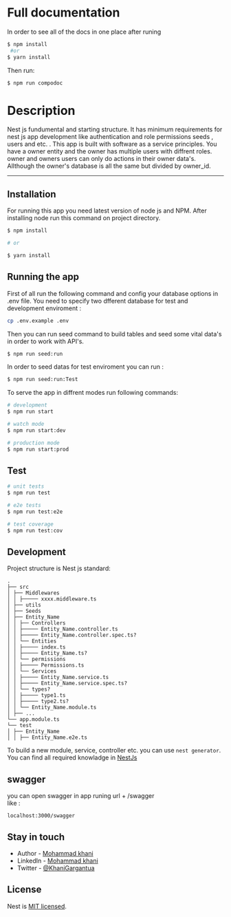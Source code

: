# Full documentation 
In order to see all of the docs in one place after runing 
```bash 
$ npm install
 #or
$ yarn install 
```
Then run:
 ```bash 
$ npm run compodoc
```




# Description

Nest js fundumental and starting structure. It has minimum requirements for nest js app development like authentication and role permissions seeds , users and etc. . 
This app is built with software as a service principles. You have a owner entity and the owner has multiple users with diffrent roles. owner and owners users can only do actions in their owner data's. Allthough the owner's database is all the same but divided by owner_id.

 ---
## Installation

For running this app you need latest version of node js and NPM. After installing node run this command on project directory.

```bash
$ npm install

# or 

$ yarn install
```

## Running the app
First of all run the following command and config your database options in .env file. You need to specify two dfferent database for test and development enviroment : 
```bash
cp .env.example .env
```  
Then you can run seed command to build tables and seed some vital data's in order to work with API's.
```bash
$ npm run seed:run
```
In order to seed datas for test enviroment you can run : 
```bash 
$ npm run seed:run:Test
```
To serve the app in diffrent modes run following commands: 
```bash
# development
$ npm run start

# watch mode
$ npm run start:dev

# production mode
$ npm run start:prod
```

## Test

```bash
# unit tests
$ npm run test

# e2e tests
$ npm run test:e2e

# test coverage
$ npm run test:cov
```
## Development
Project structure is Nest js standard: 
```text
.
├── src
│ ├── Middlewares
│ │ ├───── xxxx.middleware.ts
│ ├── utils
│ ├── Seeds
│ ├── Entity_Name
│ │ ├── Controllers
│ │ ├───── Entity_Name.controller.ts
│ │ ├───── Entity_Name.controller.spec.ts?
│ │ └── Entities
│ │ ├───── index.ts
│ │ ├───── Entity_Name.ts?
│ │ └── permissions
│ │ ├───── Permissions.ts
│ │ └── Services
│ │ ├───── Entity_Name.service.ts
│ │ ├───── Entity_Name.service.spec.ts?
│ │ └── types?
│ │ ├───── type1.ts
│ │ ├───── type2.ts?
│ │ └── Entity_Name.module.ts
│ ├── ...
└── app.module.ts
└── test 
│ ├── Entity_Name
│ │ ├── Entity_Name.e2e.ts
```
To build a new module, service, controller etc. you can use ``nest generator``. You can find all required knowladge in [NestJs](https://docs.nestjs.com/)

## swagger 
you can open swagger in app runing url + /swagger 
<br>
 like : 
```text 
localhost:3000/swagger
```
## Stay in touch

- Author - [Mohammad khani](mailto:Mohammadkhani722@gmail.com)
- LinkedIn - [Mohammad khani](https://www.linkedin.com/in/mohammad-khani-973165169/)
- Twitter - [@KhaniGargantua](https://twitter.com/KhaniGargantua)

## License

Nest is [MIT licensed](LICENSE).
